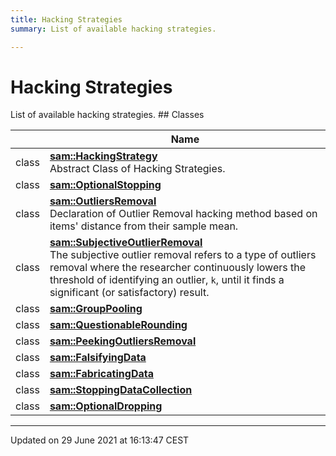 ```yaml
---
title: Hacking Strategies
summary: List of available hacking strategies. 

---
```


# Hacking Strategies

List of available hacking strategies. ## Classes

|                | Name           |
| -------------- | -------------- |
| class | **[sam::HackingStrategy](/doxygen/Classes/classsam_1_1_hacking_strategy/)** <br>Abstract Class of Hacking Strategies.  |
| class | **[sam::OptionalStopping](/doxygen/Classes/classsam_1_1_optional_stopping/)**  |
| class | **[sam::OutliersRemoval](/doxygen/Classes/classsam_1_1_outliers_removal/)** <br>Declaration of Outlier Removal hacking method based on items' distance from their sample mean.  |
| class | **[sam::SubjectiveOutlierRemoval](/doxygen/Classes/classsam_1_1_subjective_outlier_removal/)** <br>The subjective outlier removal refers to a type of outliers removal where the researcher continuously lowers the threshold of identifying an outlier, `k`, until it finds a significant (or satisfactory) result.  |
| class | **[sam::GroupPooling](/doxygen/Classes/classsam_1_1_group_pooling/)**  |
| class | **[sam::QuestionableRounding](/doxygen/Classes/classsam_1_1_questionable_rounding/)**  |
| class | **[sam::PeekingOutliersRemoval](/doxygen/Classes/classsam_1_1_peeking_outliers_removal/)**  |
| class | **[sam::FalsifyingData](/doxygen/Classes/classsam_1_1_falsifying_data/)**  |
| class | **[sam::FabricatingData](/doxygen/Classes/classsam_1_1_fabricating_data/)**  |
| class | **[sam::StoppingDataCollection](/doxygen/Classes/classsam_1_1_stopping_data_collection/)**  |
| class | **[sam::OptionalDropping](/doxygen/Classes/classsam_1_1_optional_dropping/)**  |






-------------------------------

Updated on 29 June 2021 at 16:13:47 CEST